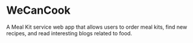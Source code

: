 # WeCanCook

A Meal Kit service web app that allows users to order meal kits, find new recipes, and read interesting blogs related to food.